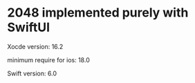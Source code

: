 # 2048 implemented purely with SwiftUI

Xocde version: 16.2

minimum require for ios: 18.0

Swift version: 6.0

